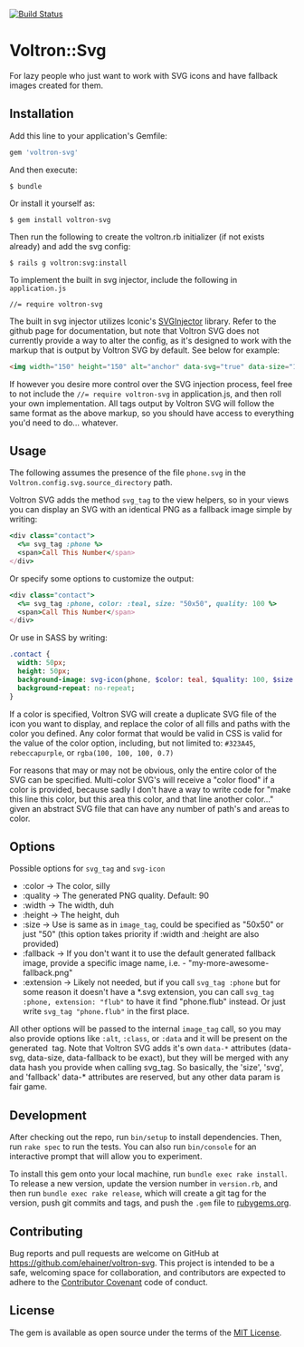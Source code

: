 [![Build Status](https://travis-ci.org/ehainer/voltron-svg.svg?branch=master)](https://travis-ci.org/ehainer/voltron-svg)

# Voltron::Svg

For lazy people who just want to work with SVG icons and have fallback images created for them.

## Installation

Add this line to your application's Gemfile:

```ruby
gem 'voltron-svg'
```

And then execute:

    $ bundle

Or install it yourself as:

    $ gem install voltron-svg

Then run the following to create the voltron.rb initializer (if not exists already) and add the svg config:

    $ rails g voltron:svg:install

To implement the built in svg injector, include the following in `application.js`

```
//= require voltron-svg
```

The built in svg injector utilizes Iconic's [SVGInjector](https://github.com/iconic/SVGInjector) library. Refer to the github page for documentation, but note that Voltron SVG does not currently provide a way to alter the config, as it's designed to work with the markup that is output by Voltron SVG by default. See below for example:

```html
<img width="150" height="150" alt="anchor" data-svg="true" data-size="150x150" data-fallback="/assets/anchor.150x150.TEAL-8cf90f05009ceff4967786502d3c840ef14a79dcb40fa84b156c8ec94e35dfeb.png" src="/assets/anchor.TEAL-f982442b37f0c6c919e15d015d1d0ed9e8c4647116ae4a849ce48b9f7e315c13.svg">
```

If however you desire more control over the SVG injection process, feel free to not include the `//= require voltron-svg` in application.js, and then roll your own implementation. All tags output by Voltron SVG will follow the same format as the above markup, so you should have access to everything you'd need to do... whatever.

## Usage

The following assumes the presence of the file `phone.svg` in the `Voltron.config.svg.source_directory` path.

Voltron SVG adds the method `svg_tag` to the view helpers, so in your views you can display an SVG with an identical PNG as a fallback image simple by writing:

```ruby
<div class="contact">
  <%= svg_tag :phone %>
  <span>Call This Number</span>
</div>
```

Or specify some options to customize the output:

```ruby
<div class="contact">
  <%= svg_tag :phone, color: :teal, size: "50x50", quality: 100 %>
  <span>Call This Number</span>
</div>
```

Or use in SASS by writing:

```sass
.contact {
  width: 50px;
  height: 50px;
  background-image: svg-icon(phone, $color: teal, $quality: 100, $size: "50x50");
  background-repeat: no-repeat;
}
```

If a color is specified, Voltron SVG will create a duplicate SVG file of the icon you want to display, and replace the color of all fills and paths with the color you defined. Any color format that would be valid in CSS is valid for the value of the color option, including, but not limited to: `#323A45`, `rebeccapurple`, or `rgba(100, 100, 100, 0.7)`

For reasons that may or may not be obvious, only the entire color of the SVG can be specified. Multi-color SVG's will receive a "color flood" if a color is provided, because sadly I don't have a way to write code for "make this line this color, but this area this color, and that line another color..." given an abstract SVG file that can have any number of path's and areas to color.

## Options

Possible options for `svg_tag` and `svg-icon`

* :color -> The color, silly
* :quality -> The generated PNG quality. Default: 90
* :width -> The width, duh
* :height -> The height, duh
* :size -> Use is same as in `image_tag`, could be specified as "50x50" or just "50" (this option takes priority if :width and :height are also provided)
* :fallback -> If you don't want it to use the default generated fallback image, provide a specific image name, i.e. - "my-more-awesome-fallback.png"
* :extension -> Likely not needed, but if you call `svg_tag :phone` but for some reason it doesn't have a *.svg extension, you can call `svg_tag :phone, extension: "flub"` to have it find "phone.flub" instead. Or just write `svg_tag "phone.flub"` in the first place.

All other options will be passed to the internal `image_tag` call, so you may also provide options like `:alt`, `:class`, or `:data` and it will be present on the generated <img /> tag. Note that Voltron SVG adds it's own `data-*` attributes (data-svg, data-size, data-fallback to be exact), but they will be merged with any data hash you provide when calling svg_tag. So basically, the 'size', 'svg', and 'fallback' data-* attributes are reserved, but any other data param is fair game.

## Development

After checking out the repo, run `bin/setup` to install dependencies. Then, run `rake spec` to run the tests. You can also run `bin/console` for an interactive prompt that will allow you to experiment.

To install this gem onto your local machine, run `bundle exec rake install`. To release a new version, update the version number in `version.rb`, and then run `bundle exec rake release`, which will create a git tag for the version, push git commits and tags, and push the `.gem` file to [rubygems.org](https://rubygems.org).

## Contributing

Bug reports and pull requests are welcome on GitHub at https://github.com/ehainer/voltron-svg. This project is intended to be a safe, welcoming space for collaboration, and contributors are expected to adhere to the [Contributor Covenant](http://contributor-covenant.org) code of conduct.

## License

The gem is available as open source under the terms of the [MIT License](http://opensource.org/licenses/MIT).

